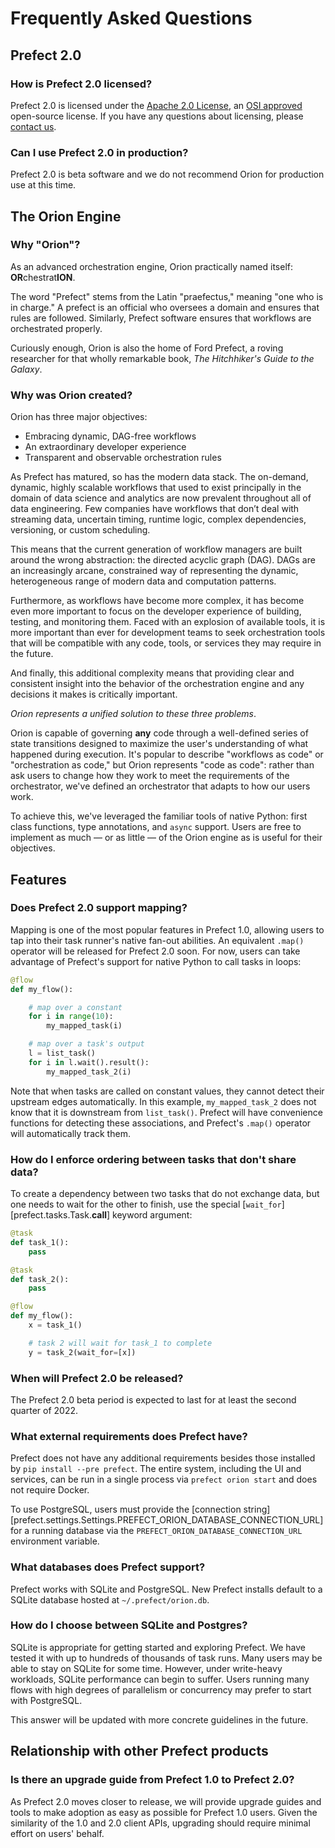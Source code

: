 # Frequently Asked Questions
## Prefect 2.0


### How is Prefect 2.0 licensed?

Prefect 2.0 is licensed under the [Apache 2.0 License](https://www.apache.org/licenses/LICENSE-2.0), an [OSI approved](https://opensource.org/licenses/Apache-2.0) open-source license. If you have any questions about licensing, please [contact us](mailto:hello@prefect.io).
### Can I use Prefect 2.0 in production?

Prefect 2.0 is beta software and we do not recommend Orion for production use at this time.

## The Orion Engine

### Why "Orion"?

As an advanced orchestration engine, Orion practically named itself: **OR**chestrat**ION**.

The word "Prefect" stems from the Latin "praefectus," meaning "one who is in charge." A prefect is an official who oversees a domain and ensures that rules are followed. Similarly, Prefect software ensures that workflows are orchestrated properly.

Curiously enough, Orion is also the home of Ford Prefect, a roving researcher for that wholly remarkable book, _The Hitchhiker's Guide to the Galaxy_.

### Why was Orion created?

Orion has three major objectives:

- Embracing dynamic, DAG-free workflows
- An extraordinary developer experience
- Transparent and observable orchestration rules

As Prefect has matured, so has the modern data stack. The on-demand, dynamic, highly scalable workflows that used to exist principally in the domain of data science and analytics are now prevalent throughout all of data engineering. Few companies have workflows that don’t deal with streaming data, uncertain timing, runtime logic, complex dependencies, versioning, or custom scheduling.

This means that the current generation of workflow managers are built around the wrong abstraction: the directed acyclic graph (DAG). DAGs are an increasingly arcane, constrained way of representing the dynamic, heterogeneous range of modern data and computation patterns.

Furthermore, as workflows have become more complex, it has become even more important to focus on the developer experience of building, testing, and monitoring them. Faced with an explosion of available tools, it is more important than ever for development teams to seek orchestration tools that will be compatible with any code, tools, or services they may require in the future.

And finally, this additional complexity means that providing clear and consistent insight into the behavior of the orchestration engine and any decisions it makes is critically important.

_Orion represents a unified solution to these three problems_. 

Orion is capable of governing **any** code through a well-defined series of state transitions designed to maximize the user's understanding of what happened during execution. It's popular to describe "workflows as code" or "orchestration as code," but Orion represents "code as code": rather than ask users to change how they work to meet the requirements of the orchestrator, we've defined an orchestrator that adapts to how our users work. 

To achieve this, we've leveraged the familiar tools of native Python: first class functions, type annotations, and `async` support. Users are free to implement as much &mdash; or as little &mdash; of the Orion engine as is useful for their objectives.


## Features


### Does Prefect 2.0 support mapping?

Mapping is one of the most popular features in Prefect 1.0, allowing users to tap into their task runner's native fan-out abilities. An equivalent `.map()` operator will be released for Prefect 2.0 soon. For now, users can take advantage of Prefect's support for native Python to call tasks in loops:

```python
@flow
def my_flow():

    # map over a constant
    for i in range(10):
        my_mapped_task(i)

    # map over a task's output
    l = list_task()
    for i in l.wait().result():
        my_mapped_task_2(i)
```

Note that when tasks are called on constant values, they cannot detect their upstream edges automatically. In this example, `my_mapped_task_2` does not know that it is downstream from `list_task()`. Prefect will have convenience functions for detecting these associations, and Prefect's `.map()` operator will automatically track them.

### How do I enforce ordering between tasks that don't share data?

To create a dependency between two tasks that do not exchange data, but one needs to wait for the other to finish, use the special [`wait_for`][prefect.tasks.Task.__call__] keyword argument:

```python
@task
def task_1():
    pass

@task
def task_2():
    pass

@flow
def my_flow():
    x = task_1()

    # task 2 will wait for task_1 to complete
    y = task_2(wait_for=[x])
```

### When will Prefect 2.0 be released?

The Prefect 2.0 beta period is expected to last for at least the second quarter of 2022.


### What external requirements does Prefect have?

Prefect does not have any additional requirements besides those installed by `pip install --pre prefect`. The entire system, including the UI and services, can be run in a single process via `prefect orion start` and does not require Docker.

To use PostgreSQL, users must provide the [connection string][prefect.settings.Settings.PREFECT_ORION_DATABASE_CONNECTION_URL] for a running database via the `PREFECT_ORION_DATABASE_CONNECTION_URL` environment variable. 

### What databases does Prefect support?

Prefect works with SQLite and PostgreSQL. New Prefect installs default to a SQLite database hosted at `~/.prefect/orion.db`.

### How do I choose between SQLite and Postgres?

SQLite is appropriate for getting started and exploring Prefect. We have tested it with up to hundreds of thousands of task runs. Many users may be able to stay on SQLite for some time. However, under write-heavy workloads, SQLite performance can begin to suffer. Users running many flows with high degrees of parallelism or concurrency may prefer to start with PostgreSQL.

This answer will be updated with more concrete guidelines in the future.

## Relationship with other Prefect products

### Is there an upgrade guide from Prefect 1.0 to Prefect 2.0?

As Prefect 2.0 moves closer to release, we will provide upgrade guides and tools to make adoption as easy as possible for Prefect 1.0 users. Given the similarity of the 1.0 and 2.0 client APIs, upgrading should require minimal effort on users' behalf.
